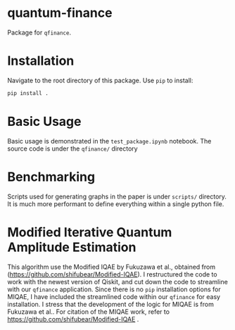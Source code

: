 # quantum-finance
Package for `qfinance`.

# Installation
Navigate to the root directory of this package. Use `pip` to install:
```bash
pip install .
```

# Basic Usage
Basic usage is demonstrated in the `test_package.ipynb` notebook.
The source code is under the `qfinance/` directory

# Benchmarking
Scripts used for generating graphs in the paper is under `scripts/` directory. It is much more performant to define everything within a single python file.

# Modified Iterative Quantum Amplitude Estimation
This algorithm use the Modified IQAE by Fukuzawa et al., obtained from (https://github.com/shifubear/Modified-IQAE). I restructured the code to work with the newest version of Qiskit, and cut down the code to streamline with our `qfinance` application. Since there is no `pip` installation options for MIQAE, I have included the streamlined code within our `qfinance` for easy installation. I stress that the development of the logic for MIQAE is from Fukuzawa et al.. For citation of the MIQAE work, refer to https://github.com/shifubear/Modified-IQAE .
